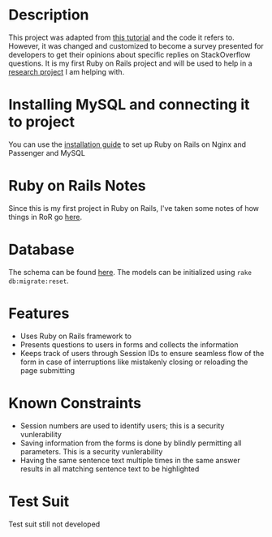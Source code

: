# Description
This project was adapted from [this tutorial](https://iridakos.com/tutorials/2013/12/07/creating-a-simple-todo-part-1.html) and the code it refers to. However, it was changed and customized to become a survey presented for developers to get their opinions about specific replies on StackOverflow questions. It is my first Ruby on Rails project and will be used to help in a [research project](https://sarahnadi.org/smr/lib-use/) I am helping with.

# Installing MySQL and connecting it to project
You can use the [installation guide](https://github.com/samasri/DevelopersSurvey/wiki/Installation-Guide) to set up Ruby on Rails on Nginx and Passenger and MySQL

# Ruby on Rails Notes
Since this is my first project in Ruby on Rails, I've taken some notes of how things in RoR go [here](https://github.com/samasri/DevelopersSurvey/blob/master/doc/RubyOnRailsNotes.md).

# Database
The schema can be found [here](https://github.com/samasri/DevelopersSurvey/blob/master/doc/Database.png). The models can be initialized using `rake db:migrate:reset`.

# Features
* Uses Ruby on Rails framework to 
* Presents questions to users in forms and collects the information
* Keeps track of users through Session IDs to ensure seamless flow of the form in case of interruptions like mistakenly closing or reloading the page submitting

# Known Constraints
* Session numbers are used to identify users; this is a security vunlerability
* Saving information from the forms is done by blindly permitting all parameters. This is a security vunlerability
* Having the same sentence text multiple times in the same answer results in all matching sentence text to be highlighted

# Test Suit
Test suit still not developed
